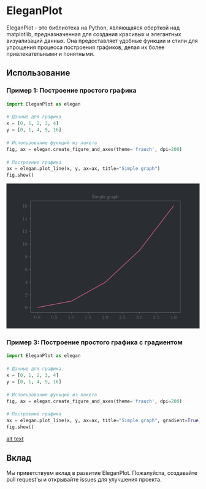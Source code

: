 # EleganPlot

EleganPlot - это библиотека на Python, являющаяся оберткой над matplotlib, предназначенная для создания красивых и элегантных визуализаций данных. Она предоставляет удобные функции и стили для упрощения процесса построения графиков, делая их более привлекательными и понятными.


## Использование

### Пример 1: Построение простого графика

```python
import EleganPlot as elegan

# Данные для графика
x = [0, 1, 2, 3, 4]
y = [0, 1, 4, 9, 16]

# Использование функций из пакета
fig, ax = elegan.create_figure_and_axes(theme='frauch', dpi=200)

# Построение графика
ax = elegan.plot_line(x, y, ax=ax, title="Simple graph")
fig.show()
```
![alt text](https://github.com/AlFrauch/EleganPlot/blob/main/pictures/example_1.png)

### Пример 3: Построение простого графика c градиентом

```python
import EleganPlot as elegan

# Данные для графика
x = [0, 1, 2, 3, 4]
y = [0, 1, 4, 9, 16]

# Использование функций из пакета
fig, ax = elegan.create_figure_and_axes(theme='frauch', dpi=200)

# Построение графика
ax = elegan.plot_line(x, y, ax=ax, title="Simple graph", gradient=True)
fig.show()
```

[alt text](https://github.com/AlFrauch/EleganPlot/blob/main/pictures/example_2.png)
## Вклад

Мы приветствуем вклад в развитие EleganPlot. Пожалуйста, создавайте pull request'ы и открывайте issues для улучшения проекта.